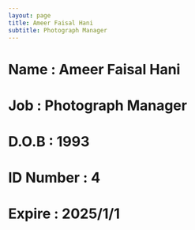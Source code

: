 ```yaml
---
layout: page
title: Ameer Faisal Hani
subtitle: Photograph Manager
---
```

# Name : Ameer Faisal Hani 
# Job : Photograph Manager
# D.O.B : 1993
# ID Number : 4
# Expire : 2025/1/1
